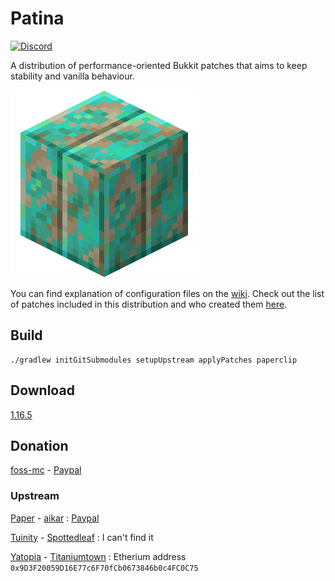 # Patina

[![Discord](https://img.shields.io/discord/833269599449382913?label=Discord)](https://discord.gg/4cVWCyBrDs)

A distribution of performance-oriented Bukkit patches that aims to keep stability and vanilla behaviour.

![logo](logo.png)

You can find explanation of configuration files on the [wiki](https://github.com/foss-mc/Patina/wiki/Config-Entries). Check out the list of patches included in this distribution and who created them [here](PATCHES.md).

## Build

```
./gradlew initGitSubmodules setupUpstream applyPatches paperclip
```

## Download

[1.16.5](https://github.com/foss-mc/Patina/raw/releases/1.16.5/1.16.5-paperclip.jar)

## Donation

[foss-mc](https://github.com/foss-mc) - [Paypal](https://www.paypal.com/donate?business=MXM6RFJWFYYPW&currency_code=USD)

### Upstream

[Paper](https://github.com/PaperMC/Paper) - [aikar](https://github.com/aikar) : [Paypal](https://donate.emc.gs/GitHub)

[Tuinity](https://github.com/Spottedleaf/Tuinity) - [Spottedleaf](https://github.com/Spottedleaf) : I can't find it

[Yatopia](https://github.com/YatopiaMC/Yatopia) - [Titaniumtown](https://github.com/Titaniumtown) : Etherium address `0x9D3F20059D16E77c6F70fCb0673846b0c4FC0C75`

